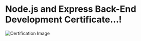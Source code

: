 # Node.js and Express Back-End Development Certificate...!

![Certification Image]([https://github.com/bharath-manjunath/React_Calculator_Application_Meta/blob/main/public/React%20Certificate.png](https://github.com/bharath-manjunath/Express_Book_Review_Application_IBM/blob/main/Node.js%20and%20Express%20Certificate%20_%20IBM.png)https://github.com/bharath-manjunath/Express_Book_Review_Application_IBM/blob/main/Node.js%20and%20Express%20Certificate%20_%20IBM.png)
